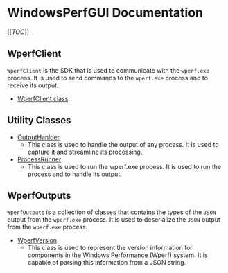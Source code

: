 # WindowsPerfGUI Documentation

[[_TOC_]]

## WperfClient

`WperfClient` is the SDK that is used to communicate with the `wperf.exe` process. It is used to send commands to the `wperf.exe` process and to receive its output.

- [WperfClient class](wperf-client.md).

## Utility Classes

- [OutputHanlder](utility-classes/output-handler.md)
  - This class is used to handle the output of any process. It is used to capture it and streamline its processing.
- [ProcessRunner](utility-classes/process-runner.md)
  - This class is used to run the wperf.exe process. It is used to run the process and to handle its output.

## WperfOutputs

`WperfOutputs` is a collection of classes that contains the types of the `JSON` output from the `wperf.exe` process. It is used to deserialize the `JSON` output from the `wperf.exe` process.

- [WperfVersion](wperf-outputs\wperf-version.md)
  - This class is used to represent the version information for components in the Windows Performance (Wperf) system. It is capable of parsing this information from a JSON string.
